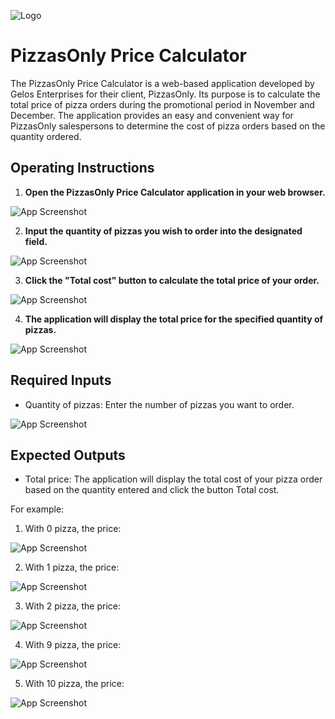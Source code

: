
![Logo](https://media.licdn.com/dms/image/C510BAQHD0UQFtwEAgw/company-logo_200_200/0/1630597179953?e=2147483647&v=beta&t=e74ErbG4fPOSfuIaIjXqe5DVYe2DoVbPPmWPPyqSjNE)


# PizzasOnly Price Calculator

The PizzasOnly Price Calculator is a web-based application developed by Gelos Enterprises for their client, PizzasOnly. Its purpose is to calculate the total price of pizza orders during the promotional period in November and December. The application provides an easy and convenient way for PizzasOnly salespersons to determine the cost of pizza orders based on the quantity ordered.

## Operating Instructions

1. **Open the PizzasOnly Price Calculator application in your web browser.**

![App Screenshot](https://via.placeholder.com/468x300?text=App+Screenshot+Here)

2. **Input the quantity of pizzas you wish to order into the designated field.**

![App Screenshot](https://via.placeholder.com/468x300?text=App+Screenshot+Here)

3. **Click the "Total cost" button to calculate the total price of your order.**

![App Screenshot](https://via.placeholder.com/468x300?text=App+Screenshot+Here)

4. **The application will display the total price for the specified quantity of pizzas.**

![App Screenshot](https://via.placeholder.com/468x300?text=App+Screenshot+Here)


## Required Inputs

- Quantity of pizzas: Enter the number of pizzas you want to order.

![App Screenshot](https://via.placeholder.com/468x300?text=App+Screenshot+Here)

## Expected Outputs

- Total price: The application will display the total cost of your pizza order based on the quantity entered and click the button Total cost.

For example:

1. With 0 pizza, the price:

![App Screenshot](https://via.placeholder.com/468x300?text=App+Screenshot+Here)

2. With 1 pizza, the price:

![App Screenshot](https://via.placeholder.com/468x300?text=App+Screenshot+Here)

3. With 2 pizza, the price:

![App Screenshot](https://via.placeholder.com/468x300?text=App+Screenshot+Here)

4. With 9 pizza, the price:

![App Screenshot](https://via.placeholder.com/468x300?text=App+Screenshot+Here)

5. With 10 pizza, the price:

![App Screenshot](https://via.placeholder.com/468x300?text=App+Screenshot+Here)


